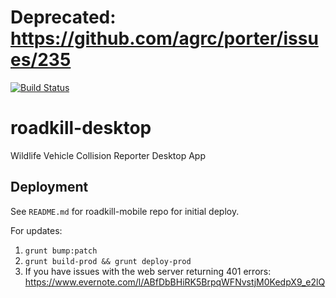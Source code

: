 # Deprecated: https://github.com/agrc/porter/issues/235

[![Build Status](https://travis-ci.org/agrc/roadkill-desktop.svg?branch=master)](https://travis-ci.org/agrc/roadkill-desktop)
# roadkill-desktop
Wildlife Vehicle Collision Reporter Desktop App

## Deployment
See `README.md` for roadkill-mobile repo for initial deploy.

For updates:

1. `grunt bump:patch`
1. `grunt build-prod && grunt deploy-prod`
1. If you have issues with the web server returning 401 errors: https://www.evernote.com/l/ABfDbBHiRK5BrpqWFNvstjM0KedpX9_e2lQ
